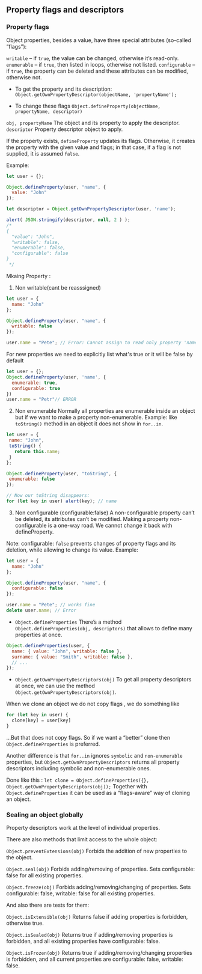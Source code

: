 ## Property flags and descriptors

### Property flags
Object properties, besides a value, have three special attributes (so-called “flags”):

``writable`` – if ``true``, the value can be changed, otherwise it’s read-only.
``enumerable`` – if ``true``, then listed in loops, otherwise not listed.
``configurable`` – if ``true``, the property can be deleted and these attributes can be modified, otherwise not.

- To get the property and its description: 
`` Object.getOwnPropertyDescriptor(objectName, 'propertyName'); ``

- To change these flags 
`` Object.defineProperty(objectName, propertyName, descriptor) ``

``obj, propertyName``
The object and its property to apply the descriptor.  
``descriptor``
Property descriptor object to apply.

If the property exists, ``defineProperty`` updates its flags. Otherwise, it creates the property with the given value and flags; in that case, if a flag is not supplied, it is assumed ``false``.

Example: 
```js
let user = {};

Object.defineProperty(user, "name", {
  value: "John"
});

let descriptor = Object.getOwnPropertyDescriptor(user, 'name');

alert( JSON.stringify(descriptor, null, 2 ) );
/*
{
  "value": "John",
  "writable": false,
  "enumerable": false,
  "configurable": false
}
 */
```

Mkaing Property : 

1. Non writable(cant be reasssigned)
```js
let user = {
  name: "John"
};

Object.defineProperty(user, "name", {
  writable: false
});

user.name = "Pete"; // Error: Cannot assign to read only property 'name'
```

For new properties we need to explicitly list what's true or it will be false by default
```js
let user = {};
Object.defineProperty(user, 'name', {
  enumerable: true,
  configurable: true
}) 
user.name = "Petr"// ERROR 
```
2. Non enumerable 
Normally all properties are enumerable inside an object but if we want to make a property non-enumerable.   Example:
 like ``toString()`` method in an object it does not show in ``for..in``. 
 ```js
 let user = {
  name: "John",
  toString() {
    return this.name;
  }
};

Object.defineProperty(user, "toString", {
  enumerable: false
});

// Now our toString disappears:
for (let key in user) alert(key); // name
 ```

3. Non configurable (configurable:false)
A non-configurable property can’t be deleted, its attributes can’t be modified.
Making a property non-configurable is a one-way road. We cannot change it back with defineProperty.

Note: configurable: ``false`` prevents changes of property flags and its deletion, while allowing to change its value.
Example: 
```js
let user = {
  name: "John"
};

Object.defineProperty(user, "name", {
  configurable: false
});

user.name = "Pete"; // works fine
delete user.name; // Error
```

- ``Object.defineProperties``
There’s a method ``Object.defineProperties(obj, descriptors)`` that allows to define many properties at once.
```js
Object.defineProperties(user, {
  name: { value: "John", writable: false },
  surname: { value: "Smith", writable: false },
  // ...
});
```
- ``Object.getOwnPropertyDescriptors(obj)``
To get all property descriptors at once, we can use the method ``Object.getOwnPropertyDescriptors(obj)``.

When we clone an object we do not copy flags , we do something like 
```js
for (let key in user) {
  clone[key] = user[key]
}
```
…But that does not copy flags. So if we want a “better” clone then ``Object.defineProperties`` is preferred.

Another difference is that ``for..in`` ignores ``symbolic`` and ``non-enumerable`` properties, but ``Object.getOwnPropertyDescriptors`` returns all property descriptors including symbolic and non-enumerable ones.

Done like this :
`` let clone = Object.defineProperties({}, Object.getOwnPropertyDescriptors(obj)); ``
Together with ``Object.defineProperties`` it can be used as a “flags-aware” way of cloning an object.


### Sealing an object globally

Property descriptors work at the level of individual properties.

There are also methods that limit access to the whole object:

``Object.preventExtensions(obj)``
Forbids the addition of new properties to the object.

``Object.seal(obj)``
Forbids adding/removing of properties. Sets configurable: false for all existing properties.

``Object.freeze(obj)``
Forbids adding/removing/changing of properties. Sets configurable: false, writable: false for all existing properties.

And also there are tests for them:

``Object.isExtensible(obj)``
Returns false if adding properties is forbidden, otherwise true.

``Object.isSealed(obj)``
Returns true if adding/removing properties is forbidden, and all existing properties have configurable: false.

``Object.isFrozen(obj)``
Returns true if adding/removing/changing properties is forbidden, and all current properties are configurable: false, writable: false.
